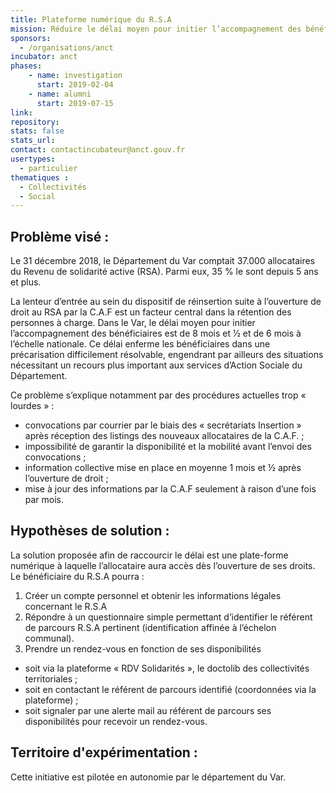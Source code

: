 ```yaml
---
title: Plateforme numérique du R.S.A
mission: Réduire le délai moyen pour initier l’accompagnement des bénéficiaires du R.S.A
sponsors:
  - /organisations/anct
incubator: anct
phases:
    - name: investigation
      start: 2019-02-04
    - name: alumni
      start: 2019-07-15
link:
repository: 
stats: false 
stats_url: 
contact: contactincubateur@anct.gouv.fr
usertypes:
  - particulier
thematiques : 
  - Collectivités
  - Social
---
```


## Problème visé :
Le 31 décembre 2018, le Département du Var comptait 37.000 allocataires du Revenu de solidarité active (RSA). Parmi eux, 35 % le sont depuis 5 ans et plus.

La lenteur d’entrée au sein du dispositif de réinsertion suite à l’ouverture de droit au RSA par la C.A.F est un facteur central dans la rétention des personnes à charge.
Dans le Var, le délai moyen pour initier l’accompagnement des bénéficiaires est de 8 mois et 1⁄2 et de 6 mois à l’échelle nationale.
Ce délai enferme les bénéficiaires dans une précarisation difficilement résolvable, engendrant par ailleurs des situations nécessitant un recours plus important aux services d’Action Sociale du Département.

Ce problème s’explique notamment par des procédures actuelles trop « lourdes » :
- convocations par courrier par le biais des « secrétariats Insertion » après réception des listings des nouveaux allocataires de la C.A.F. ;
- impossibilité de garantir la disponibilité et la mobilité avant l’envoi des convocations ;
- information collective mise en place en moyenne 1 mois et 1⁄2 après l’ouverture de droit ;
- mise à jour des informations par la C.A.F seulement à raison d’une fois par mois.

## Hypothèses de solution : 
La solution proposée afin de raccourcir le délai est une plate-forme numérique à laquelle l’allocataire aura accès dès l’ouverture de ses droits.
Le bénéficiaire du R.S.A pourra :
1. Créer un compte personnel et obtenir les informations légales concernant le R.S.A
2. Répondre à un questionnaire simple permettant d’identifier le référent de parcours R.S.A
pertinent (identification affinée à l’échelon communal).
3. Prendre un rendez-vous en fonction de ses disponibilités
- soit via la plateforme « RDV Solidarités », le doctolib des collectivités territoriales ;
- soit en contactant le référent de parcours identifié (coordonnées via la plateforme) ;
- soit signaler par une alerte mail au référent de parcours ses disponibilités pour recevoir un rendez-vous.

## Territoire d'expérimentation : 
Cette initiative est pilotée en autonomie par le département du Var.
